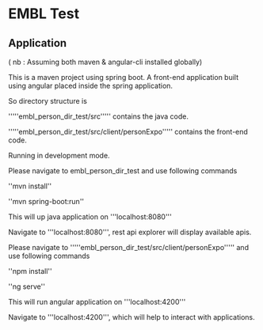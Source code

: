 
# EMBL Test

## Application

( nb : Assuming both maven & angular-cli installed globally)

This is a maven project using spring boot. A front-end application built using angular placed inside the spring application.

So directory structure is 

'''''embl_person_dir_test/src''''' contains the java code.

'''''embl_person_dir_test/src/client/personExpo''''' contains the front-end code.

Running in development mode.

Please navigate to embl_person_dir_test and use following commands

''mvn install''

''mvn spring-boot:run''

This will up java application on '''localhost:8080'''

Navigate to '''localhost:8080''', rest api explorer will display available apis.



Please navigate to '''''embl_person_dir_test/src/client/personExpo''''' and use following commands

''npm install'' 

''ng serve''

This will run angular application on '''localhost:4200'''

Navigate to '''localhost:4200''', which will help to interact with applications.

